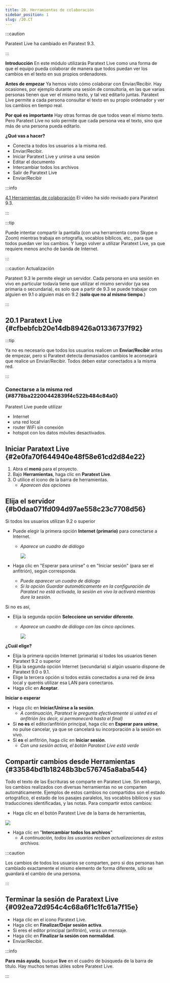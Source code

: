 ```yaml
---
title: 20. Herramientas de colaboración
sidebar_position: 1
slug: /20.CT
---
```




:::caution

Paratext Live ha cambiado en Paratext 9.3.

:::




**Introducción**  En este módulo utilizarás Paratext Live como una forma de que el equipo pueda colaborar de manera que todos puedan ver los cambios en el texto en sus propios ordenadores.


**Antes de empezar**  Ya hemos visto cómo colaborar con Enviar/Recibir. Hay ocasiones, por ejemplo durante una sesión de consultoría, en las que varias personas tienen que ver el mismo texto, y tal vez editarlo juntas. Paratext Live permite a cada persona consultar el texto en su propio ordenador y ver los cambios en tiempo real.


**Por qué es importante**  Hay otras formas de que todos vean el mismo texto. Pero Paratext Live no solo permite que cada persona vea el texto, sino que más de una persona pueda editarlo.


**¿Qué vas a hacer?**

- Conecta a todos los usuarios a la misma red.
- Enviar/Recibir.
- Iniciar Paratext Live y unirse a una sesión
- Editar el documento
- Intercambiar todos los archivos
- Salir de Paratext Live
- Enviar/Recibir

:::info

 [4.1 Herramientas de colaboración](https://vimeo.com/641947293)  El vídeo ha sido revisado para Paratext 9.3.

:::




:::tip

Puede intentar compartir la pantalla (con una herramienta como Skype o Zoom) mientras trabaja en ortografía, vocablos bíblicos, etc., para que todos puedan ver los cambios. Y luego volver a utilizar Paratext Live, ya que requiere menos ancho de banda de Internet.

:::




:::caution Actualización


Paratext 9.3 le permite elegir un servidor. Cada persona en una sesión en vivo en particular todavía tiene que utilizar el mismo servidor (ya sea primaria o secundaria), es solo que a partir de 9.3 se puede trabajar con alguien en 9.1 o alguien más en 9.2 (**solo que no al mismo tiempo**.)


:::


## 20.1 Paratext Live {#cfbebfcb20e14db89426a01336737f92}


:::tip

Ya no es necesario que todos los usuarios realicen un **Enviar/Recibir** antes de empezar, pero si Paratext detecta demasiados cambios le aconsejará que realice un Enviar/Recibir. Todos deben estar conectados a la misma red.

:::




### Conectarse a la misma red {#8778ba22200442839f4c522b484c84a0}


Paratext Live puede utilizar

- Internet
- una red local
- router WiFi sin conexión
- hotspot con los datos móviles desactivados.

## Iniciar Paratext Live {#2e0fa70f644940e48f58e61cd2d84e22}

1. Abra el **menú** para el proyecto.
2. Bajo **Herramientas**, haga clic en **Paratext Live**.
3. O utilice el icono de la barra de herramientas.
    - _Aparecen dos opciones_

## Elija el servidor {#b0daa071fd094d97ae558c23c7708d56}


Si todos los usuarios utilizan 9.2 o superior

- Puede elegir la primera opción **Internet (primario)** para conectarse a Internet.
    - _Aparece un cuadro de diálogo_

        ![](./918960374.png)

- Haga clic en "Esperar para unirse" o en "Iniciar sesión" (para ser el anfitrión), según corresponda.
    - _Puede aparecer un cuadro de diálogo_
    - _Si la opción Guardar automáticamente en la configuración de Paratext no está activada, la sesión en vivo la activará mientras dure la sesión._

Si no es así,

- Elija la segunda opción **Seleccione un servidor diferente**.
    - _Aparece un cuadro de diálogo con las cinco opciones._

        ![](./564161900.png)


**¿Cuál elige?**

- Elija la primera opción Internet (primaria) si todos los usuarios tienen Paratext 9.2 o superior
- Elija la segunda opción Internet (secundaria) si algún usuario dispone de Paratext 9.0 o 9.1.
- Elige la tercera opción si todos estáis conectados a una red de área local y queréis utilizar esa LAN para conectaros.
- Haga clic en **Aceptar**.

**Iniciar o esperar**

- Haga clic en **Iniciar/Unirse a la sesión**.
    - _A continuación, Paratext le pregunta efectivamente si usted es el anfitrión (es decir, si permanecerá hasta el final)_
- Si **no es** el editor/anfitrión principal, haga clic en **Esperar para unirse**, no pulse cancelar, ya que se cancelará su incorporación a la sesión en vivo.
- Si **es** el anfitrión, haga clic en **Iniciar sesión**.
    - _Con una sesión activa, el botón Paratext Live está verde_

## Compartir cambios desde Herramientas {#33584bd1b18248b3bc576745a8aba544}


Todo el texto de las Escrituras se comparte en Paratext Live. Sin embargo, los cambios realizados con diversas herramientas no se comparten automáticamente. Ejemplos de estos cambios no compartidos son el estado ortográfico, el estado de los pasajes paralelos, los vocablos bíblicos y sus traducciones identificadas, y las notas. Para compartir estos cambios:

- Haga clic en el botón Paratext Live de la barra de herramientas,

![](./419095099.png)

- Haga clic en "**Intercambiar todos los archivos**"
    - _A continuación, todos los usuarios reciben actualizaciones de estos archivos._

:::caution

Los cambios de todos los usuarios se comparten, pero si dos personas han cambiado exactamente el mismo elemento de forma diferente, sólo se guardará el cambio de una persona.

:::




## Terminar la sesión de Paratext Live {#092ea72d954c4c68a6f1c1fc61a7f15e}

- Haga clic en el icono Paratext Live.
- Haga clic en **Finalizar/Dejar sesión activa**.
- Si eres el editor principal (anfitrión), verás un mensaje.
- Haga clic en **Finalizar la sesión con normalidad**.
- Enviar/Recibir.

:::info

**Para más ayuda**, busque **live** en el cuadro de búsqueda de la barra de título. Hay muchos temas útiles sobre Paratext Live.

:::



